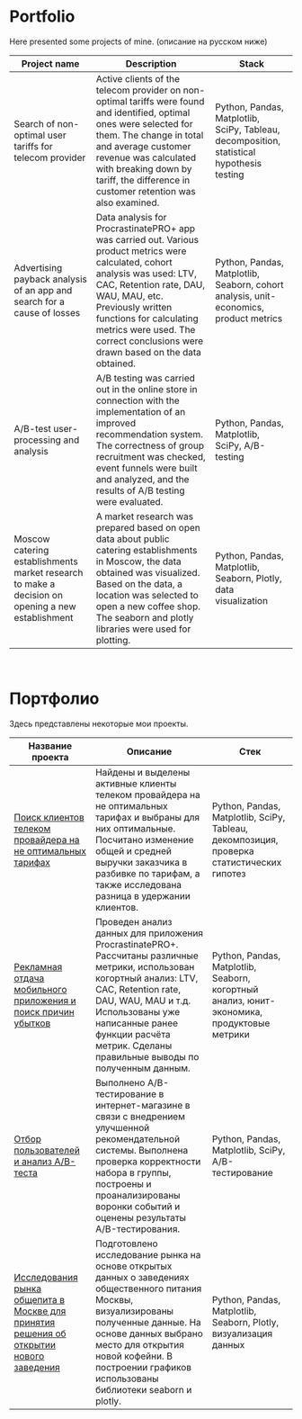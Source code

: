 # Portfolio

Here presented some projects of mine. (описание на русском ниже)

| Project name| Description | Stack |
| ----------- | ----------- | ----------- |
| Search of non-optimal user tariffs for telecom provider | Active clients of the telecom provider on non-optimal tariffs were found and identified, optimal ones were selected for them. The change in total and average customer revenue was calculated with breaking down by tariff, the difference in customer retention was also examined. | Python, Pandas, Matplotlib, SciPy, Tableau, decomposition, statistical hypothesis testing |
| Advertising payback analysis of an app and search for a cause of losses | Data analysis for ProcrastinatePRO+ app was carried out. Various product metrics were calculated, cohort analysis was used: LTV, CAC, Retention rate, DAU, WAU, MAU, etc. Previously written functions for calculating metrics were used. The correct conclusions were drawn based on the data obtained. | Python, Pandas, Matplotlib, Seaborn, cohort analysis, unit-economics, product metrics |
| A/B-test user-processing and analysis | A/B testing was carried out in the online store in connection with the implementation of an improved recommendation system. The correctness of group recruitment was checked, event funnels were built and analyzed, and the results of A/B testing were evaluated. | Python, Pandas, Matplotlib, SciPy, A/B-testing |
| Moscow catering establishments market research to make a decision on opening a new establishment | A market research was prepared based on open data about public catering establishments in Moscow, the data obtained was visualized. Based on the data, a location was selected to open a new coffee shop. The seaborn and plotly libraries were used for plotting. | Python, Pandas, Matplotlib, Seaborn, Plotly, data visualization |

&nbsp;

# Портфолио

Здесь представлены некоторые мои проекты.

| Название проекта | Описание | Стек |
| ----------- | ----------- | ----------- |
| [Поиск клиентов телеком провайдера на не оптимальных тарифах](https://github.com/ArtemRybalko/Portfolio/tree/master/Telecom%20user%20search) | Найдены и выделены активные клиенты телеком провайдера на не оптимальных тарифах и выбраны для них оптимальные. Посчитано изменение общей и средней выручки заказчика в разбивке по тарифам, а также исследована разница в удержании клиентов. | Python, Pandas, Matplotlib, SciPy, Tableau, декомпозиция, проверка статистических гипотез |
| [Рекламная отдача мобильного приложения и поиск причин убытков](https://github.com/ArtemRybalko/Portfolio/tree/master/Advertising%20Payback%20Analysis) | Проведен анализ данных для приложения ProcrastinatePRO+. Рассчитаны различные метрики, использован когортный анализ: LTV, CAC, Retention rate, DAU, WAU, MAU и т.д. Использованы уже написанные ранее функции расчёта метрик. Сделаны правильные выводы по полученным данным. | Python, Pandas, Matplotlib, Seaborn, когортный анализ, юнит-экономика, продуктовые метрики |
| [Отбор пользователей и анализ A/B-теста](https://github.com/ArtemRybalko/Portfolio/tree/master/AB%20Test) | Выполнено A/B-тестирование в интернет-магазине в связи с внедрением улучшенной рекомендательной системы. Выполнена проверка корректности набора в группы, построены и проанализированы воронки событий и оценены результаты A/B-тестирования. |Python, Pandas, Matplotlib, SciPy, A/B-тестирование |
| [Исследования рынка общепита в Москве для принятия решения об открытии нового заведения](https://github.com/ArtemRybalko/Portfolio/tree/master/Market%20research) | Подготовлено исследование рынка на основе открытых данных о заведениях общественного питания Москвы, визуализированы полученные данные. На основе данных выбрано место для открытия новой кофейни. В построении графиков использованы библиотеки seaborn и plotly. |Python, Pandas, Matplotlib, Seaborn, Plotly, визуализация данных |
